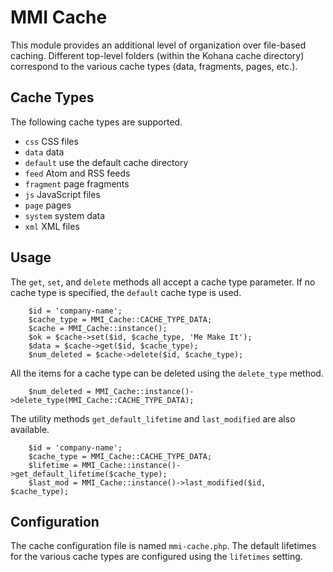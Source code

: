 # MMI Cache

This module provides an additional level of organization over file-based caching.
Different top-level folders (within the Kohana cache directory) correspond to the
various cache types (data, fragments, pages, etc.).

## Cache Types

The following cache types are supported.

* `css` CSS files
* `data` data
* `default` use the default cache directory
* `feed` Atom and RSS feeds
* `fragment` page fragments
* `js` JavaScript files
* `page` pages
* `system` system data
* `xml` XML files

## Usage

The `get`, `set`, and `delete` methods all accept a cache type parameter. If no cache type
is specified, the `default` cache type is used.

		$id = 'company-name';
		$cache_type = MMI_Cache::CACHE_TYPE_DATA;
		$cache = MMI_Cache::instance();
		$ok = $cache->set($id, $cache_type, 'Me Make It');
		$data = $cache->get($id, $cache_type);
		$num_deleted = $cache->delete($id, $cache_type);

All the items for a cache type can be deleted using the `delete_type` method.

		$num_deleted = MMI_Cache::instance()->delete_type(MMI_Cache::CACHE_TYPE_DATA);

The utility methods `get_default_lifetime` and `last_modified` are also available.

		$id = 'company-name';
		$cache_type = MMI_Cache::CACHE_TYPE_DATA;
		$lifetime = MMI_Cache::instance()->get_default_lifetime($cache_type);
		$last_mod = MMI_Cache::instance()->last_modified($id, $cache_type);

## Configuration

The cache configuration file is named `mmi-cache.php`. The default lifetimes for the
various cache types are configured using the `lifetimes` setting.

